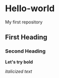 # Hello-world
My first repository
## First Heading
### Second Heading
**Let's try bold**

*italicized text*
